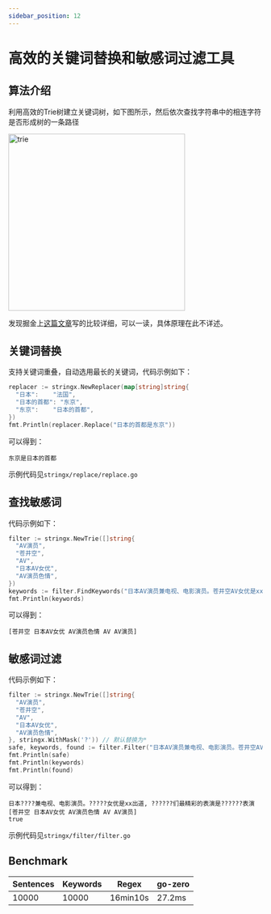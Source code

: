 ```yaml
---
sidebar_position: 12
---
```


# 高效的关键词替换和敏感词过滤工具

## 算法介绍

利用高效的Trie树建立关键词树，如下图所示，然后依次查找字符串中的相连字符是否形成树的一条路径

<img src="https://raw.githubusercontent.com/zeromicro/zero-doc/main/doc/images/trie.png" alt="trie" width="350" />

发现掘金上[这篇文章](https://juejin.im/post/6844903750490914829)写的比较详细，可以一读，具体原理在此不详述。

## 关键词替换

支持关键词重叠，自动选用最长的关键词，代码示例如下：

```go
replacer := stringx.NewReplacer(map[string]string{
  "日本":    "法国",
  "日本的首都": "东京",
  "东京":    "日本的首都",
})
fmt.Println(replacer.Replace("日本的首都是东京"))
```

可以得到：

```Plain Text
东京是日本的首都
```

示例代码见`stringx/replace/replace.go`

## 查找敏感词

代码示例如下：

```go
filter := stringx.NewTrie([]string{
  "AV演员",
  "苍井空",
  "AV",
  "日本AV女优",
  "AV演员色情",
})
keywords := filter.FindKeywords("日本AV演员兼电视、电影演员。苍井空AV女优是xx出道, 日本AV女优们最精彩的表演是AV演员色情表演")
fmt.Println(keywords)
```

可以得到：

```Plain Text
[苍井空 日本AV女优 AV演员色情 AV AV演员]
```

## 敏感词过滤

代码示例如下：

```go
filter := stringx.NewTrie([]string{
  "AV演员",
  "苍井空",
  "AV",
  "日本AV女优",
  "AV演员色情",
}, stringx.WithMask('?')) // 默认替换为*
safe, keywords, found := filter.Filter("日本AV演员兼电视、电影演员。苍井空AV女优是xx出道, 日本AV女优们最精彩的表演是AV演员色情表演")
fmt.Println(safe)
fmt.Println(keywords)
fmt.Println(found)
```

可以得到：

```Plain Text
日本????兼电视、电影演员。?????女优是xx出道, ??????们最精彩的表演是??????表演
[苍井空 日本AV女优 AV演员色情 AV AV演员]
true
```

示例代码见`stringx/filter/filter.go`

## Benchmark

| Sentences | Keywords | Regex    | go-zero |
| --------- | -------- | -------- | ------- |
| 10000     | 10000    | 16min10s | 27.2ms  |
